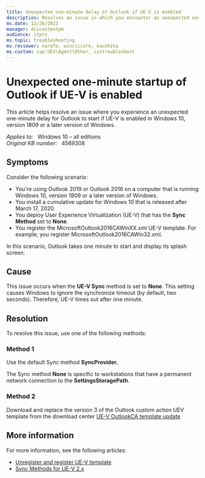 ```yaml
---
title: Unexpected one-minute delay of Outlook if UE-V is enabled
description: Resolves an issue in which you encounter an unexpected one-minute delay for Outlook to start if UE-V is enabled in Windows 10, version 1809 or a later version of Windows.
ms.date: 12/26/2023
manager: dcscontentpm
audience: itpro
ms.topic: troubleshooting
ms.reviewer: narafa, winciccore, kaushika
ms.custom: sap:UEV\Agent\Other, csstroubleshoot
---
```

# Unexpected one-minute startup of Outlook if UE-V is enabled

This article helps resolve an issue where you experience an unexpected one-minute delay for Outlook to start if UE-V is enabled in Windows 10, version 1809 or a later version of Windows.

_Applies to:_ &nbsp; Windows 10 – all editions  
_Original KB number:_ &nbsp; 4569308

## Symptoms

Consider the following scenario:

- You're using Outlook 2019 or Outlook 2016 on a computer that is running Windows 10, version 1809 or a later version of Windows.
- You install a cumulative update for Windows 10 that is released after March 17, 2020.
- You deploy User Experience Virtualization (UE-V) that has the **Sync Method** set to **None**.
- You register the MicrosoftOutlook2016CAWinXX.xml UE-V template. For example, you register MicrosoftOutlook2016CAWin32.xml.

In this scenario, Outlook takes one minute to start and display its splash screen.

## Cause

This issue occurs when the **UE-V Sync** method is set to **None**. This setting causes Windows to ignore the synchronize timeout (by default, two seconds). Therefore, UE-V times out after one minute.

## Resolution

To resolve this issue, use one of the following methods:

### Method 1

Use the default Sync method **SyncProvider.**  

The Sync method **None** is specific to workstations that have a permanent network connection to the **SettingsStoragePath**.

### Method 2

Download and replace the version 3 of the Outlook custom action UEV template from the download center [UE-V OutlookCA template update](https://www.microsoft.com/download/details.aspx?id=102259)

## More information

For more information, see the following articles:  

- [Unregister and register UE-V template](/powershell/module/uev/?view=win10-ps&preserve-view=true )  
- [Sync Methods for UE-V 2.x](/microsoft-desktop-optimization-pack/uev-v2/sync-methods-for-ue-v-2x-both-uevv2)  
